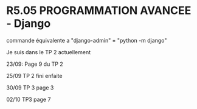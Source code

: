 # R5.05 PROGRAMMATION AVANCEE - Django

commande équivalente a "django-admin" = "python -m django"

Je suis dans le TP 2 actuellement

23/09:
Page 9 du TP 2

25/09
TP 2 fini enfaite

30/09
TP 3 page 3

02/10
TP3 page 7